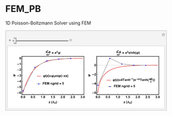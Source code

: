 # FEM_PB
1D Poisson-Boltzmann Solver using FEM

<img src="https://github.com/chen3262/FEM_PB/blob/master/test.png" width="800">
